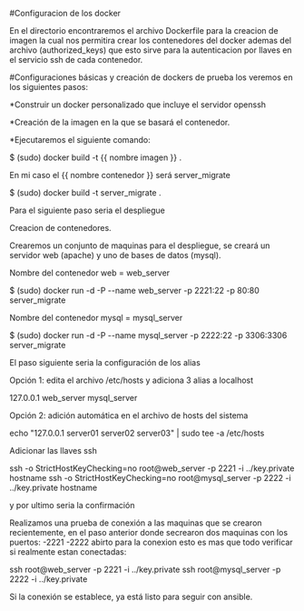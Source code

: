 #Configuracion de los docker

En el directorio encontraremos el archivo Dockerfile para la creacion de imagen la cual nos permitira crear los contenedores del docker ademas del archivo (authorized_keys) que esto sirve para la autenticacion por llaves en el servicio ssh de cada contenedor.

#Configuraciones básicas y creación de dockers de prueba los veremos en los siguientes pasos:

*Construir un docker personalizado que incluye el servidor openssh

*Creación de la imagen en la que se basará el contenedor.

*Ejecutaremos el siguiente comando:

$ (sudo) docker build -t {{ nombre imagen }} .

En mi caso el {{ nombre contenedor }} será server_migrate

$ (sudo) docker build -t server_migrate .

Para el siguiente paso seria el despliegue

Creacion de contenedores.

Crearemos un conjunto de maquinas para el despliegue, se creará un servidor web (apache) y uno de bases de datos (mysql).

Nombre del contenedor web = web_server

$ (sudo) docker run -d -P --name web_server -p 2221:22 -p 80:80 server_migrate

Nombre del contenedor mysql = mysql_server

$ (sudo) docker run -d -P --name mysql_server -p 2222:22 -p 3306:3306 server_migrate

El paso siguiente seria la configuración de los alias

Opción 1: edita el archivo /etc/hosts y adiciona 3 alias a localhost

127.0.0.1 web_server mysql_server

Opción 2: adición automática en el archivo de hosts del sistema

echo "127.0.0.1 server01 server02 server03" | sudo tee -a /etc/hosts

Adicionar las llaves ssh

ssh -o StrictHostKeyChecking=no root@web_server -p 2221 -i ../key.private hostname ssh -o StrictHostKeyChecking=no root@mysql_server -p 2222 -i ../key.private hostname

y por ultimo seria la confirmación

Realizamos una prueba de conexión a las maquinas que se crearon recientemente, en el paso anterior donde secrearon dos maquinas con los puertos: -2221 -2222 abirto para la conexion esto es mas que todo verificar si realmente estan conectadas:

ssh root@web_server -p 2221 -i ../key.private ssh root@mysql_server -p 2222 -i ../key.private

Si la conexión se establece, ya está listo para seguir con ansible.
